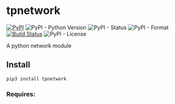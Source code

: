 # tpnetwork

[![PyPI](https://img.shields.io/pypi/v/tpnetwork)](https://pypi.org/project/tpnetwork/)
![PyPI - Python Version](https://img.shields.io/pypi/pyversions/tpnetwork)
![PyPI - Status](https://img.shields.io/pypi/status/tpnetwork)
![PyPI - Format](https://img.shields.io/pypi/format/tpnetwork)
[![Build Status](https://dev.azure.com/thomaspajon/thomaspajon/_apis/build/status/tomarrok.tpnetwork?branchName=main)](https://dev.azure.com/thomaspajon/thomaspajon/_build/latest?definitionId=1&branchName=main)
![PyPI - License](https://img.shields.io/pypi/l/tpnetwork)

A python network module

## Install
`pip3 install tpnetwork`

### Requires:
